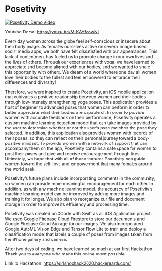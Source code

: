 # Posetivity

[![Posetivity Demo Video](http://img.youtube.com/vi/M-KAYfoawNI/0.jpg)](http://www.youtube.com/watch?v=M-KAYfoawNI "Posetivity Demo Video")


Youtube Demo: https://youtu.be/M-KAYfoawNI

Every day women across the globe feel self-conscious or insecure about their body image. As females ourselves active on several image-based social media apps, we both have felt dissatisfied with our appearances. This lack of contentment has fueled us to promote change in our own lives and the lives of others. Through our experiences with yoga, we have learned to appreciate and become aligned with our bodies, and we wanted to share this opportunity with others. We dream of a world where one day all women love their bodies to the fullest and feel empowered to embrace their differences and diversity!

Therefore, we were inspired to create Posetivity, an iOS mobile application that cultivates a positive relationship between women and their bodies through low-intensity strengthening yoga poses. This application provides a host of beginner to advanced poses that women can perform in order to better appreciate what their bodies are capable of. In order to provide women with accurate feedback on their performance, Posetivity operates a custom machine learning detection model that can take images provided by the user to determine whether or not the user’s pose matches the pose they selected. In addition, this application also provides women with records of their poses, so they can reflect on their personal journey toward a body-positive mindset. To provide women with a network of support that can accompany them on the app, Posetivity contains a safe space for women to post their poses and give and receive encouragement through likes. Ultimately, we hope that with all of these features Posetivity can guide women toward the self-love and empowerment that many females around the world seek. 

Posetivity’s future plans include incorporating comments in the community, so women can provide more meaningful encouragement for each other. In addition, as with any machine learning model, the accuracy of Posetivity’s machine learning model can be improved by adding more images and training it for longer. We also plan to reorganize our file and document storage in order to improve its efficiency and processing time. 

Posetivity was created on XCode with Swift as an iOS Application project. We used Google Firebase Cloud Firestore to store our documents and Google Firebase Cloud Storage for our images. We also incorporated Google AutoML Vision Edge and Tensor Flow Lite to train and deploy a classification model that labels a couple of poses from images taken from the iPhone gallery and camera. 

After two days of coding, we have learned so much at our first Hackathon. Thank you to everyone who made this online event possible.

Link to Hackathon: https://girlshoohack2020.hackerearth.com/
